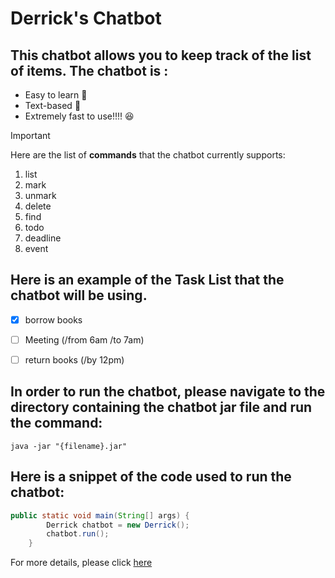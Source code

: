 # Derrick's Chatbot
## This chatbot allows you to keep track of the list of items. The chatbot is :
* Easy to learn 🔢 
* Text-based 🫨 
* Extremely fast to use!!!! 😆 

> [!IMPORTANT]
Here are the list of **commands** that the chatbot currently supports:
1. list
2. mark
3. unmark
4. delete
5. find
6. todo
7. deadline
8. event

## Here is an example of the Task List that the chatbot will be using.
- [x] borrow books
- [ ] Meeting (/from 6am /to 7am)
- [ ] return books (/by 12pm)


## In order to run the chatbot, please navigate to the directory containing the chatbot jar file and run the command:
`java -jar "{filename}.jar"`

## Here is a snippet of the code used to run the chatbot:
```java
public static void main(String[] args) {
        Derrick chatbot = new Derrick();
        chatbot.run();
    }
```

For more details, please click [here](https://github.com)


   ```
